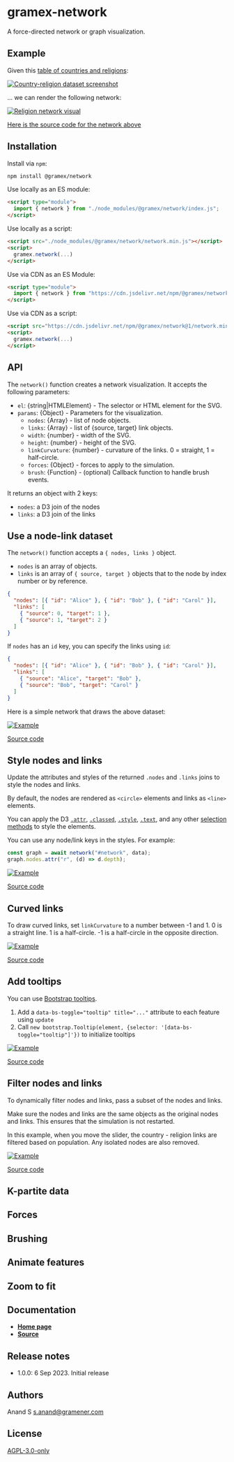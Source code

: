 # gramex-network

A force-directed network or graph visualization.

## Example

Given this [table of countries and religions](docs/country-religion.json):

[![Country-religion dataset screenshot](https://code.gramener.com/cto/gramex-network/-/raw/main/docs/country-religion.png)](docs/country-religion.json)

... we can render the following network:

[![Religion network visual](https://code.gramener.com/cto/gramex-network/-/raw/main/docs/country-religion.png)](docs/religion.html ":include")

[Here is the source code for the network above](docs/religion.html ":include :type=code")

## Installation

Install via `npm`:

```bash
npm install @gramex/network
```

Use locally as an ES module:

```html
<script type="module">
  import { network } from "./node_modules/@gramex/network/index.js";
</script>
```

Use locally as a script:

```html
<script src="./node_modules/@gramex/network/network.min.js"></script>
<script>
  gramex.network(...)
</script>
```

Use via CDN as an ES Module:

```html
<script type="module">
  import { network } from "https://cdn.jsdelivr.net/npm/@gramex/network@1/dist/network.min.js";
</script>
```

Use via CDN as a script:

```html
<script src="https://cdn.jsdelivr.net/npm/@gramex/network@1/network.min.js"></script>
<script>
  gramex.network(...)
</script>
```

## API

The `network()` function creates a network visualization. It accepts the following parameters:

- `el`: {string|HTMLElement} - The selector or HTML element for the SVG.
- `params`: {Object} - Parameters for the visualization.
  - `nodes`: {Array} - list of node objects.
  - `links`: {Array} - list of {source, target} link objects.
  - `width`: {number} - width of the SVG.
  - `height`: {number} - height of the SVG.
  - `linkCurvature`: {number} - curvature of the links. 0 = straight, 1 = half-circle.
  - `forces`: {Object} - forces to apply to the simulation.
  - `brush`: {Function} - (optional) Callback function to handle brush events.

It returns an object with 2 keys:

- `nodes`: a D3 join of the nodes
- `links`: a D3 join of the links

## Use a node-link dataset

The `network()` function accepts a `{ nodes, links }` object.

- `nodes` is an array of objects.
- `links` is an array of `{ source, target }` objects that to the node by index number or by reference.

```json
{
  "nodes": [{ "id": "Alice" }, { "id": "Bob" }, { "id": "Carol" }],
  "links": [
    { "source": 0, "target": 1 },
    { "source": 1, "target": 2 }
  ]
}
```

If `nodes` has an `id` key, you can specify the links using `id`:

```json
{
  "nodes": [{ "id": "Alice" }, { "id": "Bob" }, { "id": "Carol" }],
  "links": [
    { "source": "Alice", "target": "Bob" },
    { "source": "Bob", "target": "Carol" }
  ]
}
```

Here is a simple network that draws the above dataset:

[![Example](https://code.gramener.com/reuse/gramex-network/-/raw/main/docs/simple.png)](docs/simple.html ":include height=120px")

[Source code](docs/simple.html ":include :type=code")

## Style nodes and links

Update the attributes and styles of the returned `.nodes` and `.links` joins to style the nodes and links.

By default, the nodes are rendered as `<circle>` elements and links as `<line>` elements.

You can apply the D3 [`.attr`](https://github.com/d3/d3-selection#selection_attr),
[`.classed`](https://github.com/d3/d3-selection#selection_classed),
[`.style`](https://github.com/d3/d3-selection#selection_style),
[`.text`](https://github.com/d3/d3-selection#selection_text),
and any other [selection methods](https://github.com/d3/d3-selection) to style the elements.

You can use any node/link keys in the styles. For example:

```js
const graph = await network("#network", data);
graph.nodes.attr("r", (d) => d.depth);
```

[![Example](https://code.gramener.com/reuse/gramex-network/-/raw/main/docs/style.png)](docs/style.html ":include")

[Source code](docs/style.html ":include :type=code")

## Curved links

To draw curved links, set `linkCurvature` to a number between -1 and 1. 0 is a straight line. 1 is a half-circle. -1 is a half-circle in the opposite direction.

[![Example](https://code.gramener.com/reuse/gramex-network/-/raw/main/docs/curved.png)](docs/curved.html ":include")

[Source code](docs/curved.html ":include :type=code")

## Add tooltips

You can use [Bootstrap tooltips](https://getbootstrap.com/docs/5.3/components/tooltips/).

1. Add a `data-bs-toggle="tooltip" title="..."` attribute to each feature using `update`
2. Call `new bootstrap.Tooltip(element, {selector: '[data-bs-toggle="tooltip"]'})` to initialize tooltips

[![Example](https://code.gramener.com/reuse/gramex-network/-/raw/main/docs/tooltip.png)](docs/tooltip.html ":include")

[Source code](docs/tooltip.html ":include :type=code")

## Filter nodes and links

To dynamically filter nodes and links, pass a subset of the nodes and links.

Make sure the nodes and links are the same objects as the original nodes and links. This ensures that the simulation is not restarted.

In this example, when you move the slider, the country - religion links are filtered based on population. Any isolated nodes are also removed.

[![Example](https://code.gramener.com/reuse/gramex-network/-/raw/main/docs/filter.png)](docs/filter.html ":include")

[Source code](docs/filter.html ":include :type=code")

## K-partite data

## Forces

## Brushing

## Animate features

## Zoom to fit

## Documentation

- [**Home page**](https://gramener.com/gramex-network/)
- [**Source**](https://code.gramener.com/cto/gramex-network.git)

## Release notes

- 1.0.0: 6 Sep 2023. Initial release

## Authors

Anand S <s.anand@gramener.com>

## License

[AGPL-3.0-only](https://spdx.org/licenses/AGPL-3.0-only.html)

